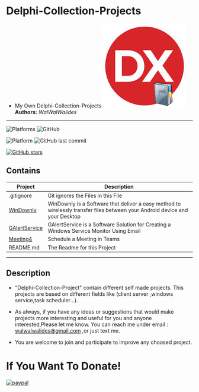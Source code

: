 # Delphi-Collection-Projects
- My Own Delphi-Collection-Projects
![](Delphi-Collection.jpg)
**Authors:**  *WalWalWalides*
------
![Platforms](https://img.shields.io/badge/Supported%20platforms-Win32%20and%20Win64-red.svg)
![GitHub](https://img.shields.io/github/license/walwalwalides/Delphi-Collection-Projects)


![Platform](https://img.shields.io/badge/delphi->%3D_2010-glue)
![GitHub last commit](https://img.shields.io/github/last-commit/walwalwalides/Delphi-Collection-Projects)

[![GitHub stars](https://img.shields.io/github/stars/walwalwalides/Delphi-Collection-Projects)](https://github.com/walwalwalides/Delphi-Collection-Projects/stargazers)

## Contains

| Project | Description | 
| --- | --- |
| .gitignore | Git ignores the Files in this File |
|[WinDownly](https://github.com/walwalwalides/WinDownly)| WinDownly is a Software that deliver a easy method to wirelessly transfer files between your Android device and your Desktop |
|[GAlertService](https://github.com/walwalwalides/GAlertService)| GAlertService is a Software Solution for Creating a Windows Service Monitor Using Email |
|[Meeting4](https://github.com/walwalwalides/Meeting4)| Schedule a Meeting in Teams |
| README.md | The Readme for this Project

------
## Description
- "Delphi-Collection-Project" contain different self made projects.
This projects are based on different fields like (client server ,windows service,task scheduler...).

- As always, if you have any ideas or suggestions that would make projects more interesting and useful for you and anyone interested,Please let me know. 
You can reach me under email : walwalwalides@gmail.com ,or just text me.

- You are welcome to join and participate to improve any choosed project.

# If You Want To Donate!

[![paypal](https://www.paypalobjects.com/en_US/i/btn/btn_donateCC_LG.gif)](https://www.paypal.com/cgi-bin/webscr?cmd=_s-xclick&hosted_button_id=Y79F36A9BGLHS&source=url)

